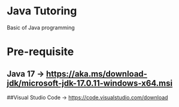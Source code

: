 # Java Tutoring
Basic of Java programming

# Pre-requisite 
## Java 17 -> https://aka.ms/download-jdk/microsoft-jdk-17.0.11-windows-x64.msi
##Visual Studio Code -> https://code.visualstudio.com/download
